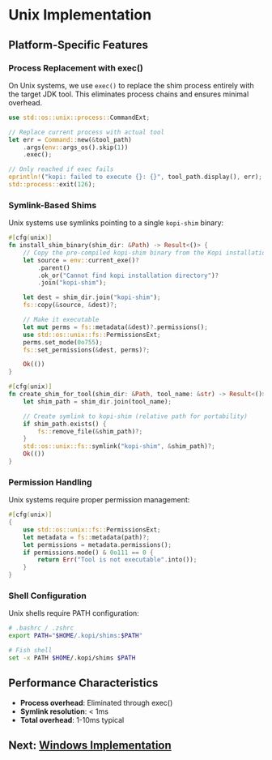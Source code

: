# Unix Implementation

## Platform-Specific Features

### Process Replacement with exec()

On Unix systems, we use `exec()` to replace the shim process entirely with the target JDK tool. This eliminates process chains and ensures minimal overhead.

```rust
use std::os::unix::process::CommandExt;

// Replace current process with actual tool
let err = Command::new(&tool_path)
    .args(env::args_os().skip(1))
    .exec();

// Only reached if exec fails
eprintln!("kopi: failed to execute {}: {}", tool_path.display(), err);
std::process::exit(126);
```

### Symlink-Based Shims

Unix systems use symlinks pointing to a single `kopi-shim` binary:

```rust
#[cfg(unix)]
fn install_shim_binary(shim_dir: &Path) -> Result<()> {
    // Copy the pre-compiled kopi-shim binary from the Kopi installation
    let source = env::current_exe()?
        .parent()
        .ok_or("Cannot find kopi installation directory")?
        .join("kopi-shim");

    let dest = shim_dir.join("kopi-shim");
    fs::copy(&source, &dest)?;

    // Make it executable
    let mut perms = fs::metadata(&dest)?.permissions();
    use std::os::unix::fs::PermissionsExt;
    perms.set_mode(0o755);
    fs::set_permissions(&dest, perms)?;

    Ok(())
}

#[cfg(unix)]
fn create_shim_for_tool(shim_dir: &Path, tool_name: &str) -> Result<()> {
    let shim_path = shim_dir.join(tool_name);

    // Create symlink to kopi-shim (relative path for portability)
    if shim_path.exists() {
        fs::remove_file(&shim_path)?;
    }
    std::os::unix::fs::symlink("kopi-shim", &shim_path)?;
    Ok(())
}
```

### Permission Handling

Unix systems require proper permission management:

```rust
#[cfg(unix)]
{
    use std::os::unix::fs::PermissionsExt;
    let metadata = fs::metadata(path)?;
    let permissions = metadata.permissions();
    if permissions.mode() & 0o111 == 0 {
        return Err("Tool is not executable".into());
    }
}
```

### Shell Configuration

Unix shells require PATH configuration:

```bash
# .bashrc / .zshrc
export PATH="$HOME/.kopi/shims:$PATH"

# Fish shell
set -x PATH $HOME/.kopi/shims $PATH
```

## Performance Characteristics

- **Process overhead**: Eliminated through exec()
- **Symlink resolution**: < 1ms
- **Total overhead**: 1-10ms typical

## Next: [Windows Implementation](./05-windows-implementation.md)
